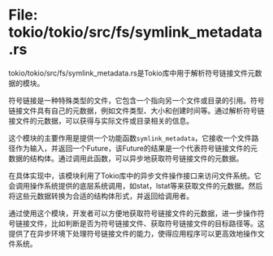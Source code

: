 # File: tokio/tokio/src/fs/symlink_metadata.rs

tokio/tokio/src/fs/symlink_metadata.rs是Tokio库中用于解析符号链接文件元数据的模块。

符号链接是一种特殊类型的文件，它包含一个指向另一个文件或目录的引用。符号链接文件具有自己的元数据，例如文件类型、大小和创建时间等。通过解析符号链接文件的元数据，可以获得与实际文件或目录相关的信息。

这个模块的主要作用是提供一个功能函数`symlink_metadata`，它接收一个文件路径作为输入，并返回一个Future，该Future的结果是一个代表符号链接文件的元数据的结构体。通过调用此函数，可以异步地获取符号链接文件的元数据。

在具体实现中，该模块利用了Tokio库中的异步文件操作接口来访问文件系统。它会调用操作系统提供的底层系统调用，如stat，lstat等来获取文件的元数据。然后将这些元数据转换为合适的结构体形式，并返回给调用者。

通过使用这个模块，开发者可以方便地获取符号链接文件的元数据，进一步操作符号链接文件，比如判断是否为符号链接文件、获取符号链接文件的目标路径等。这提供了在异步环境下处理符号链接文件的能力，使得应用程序可以更高效地操作文件系统。


